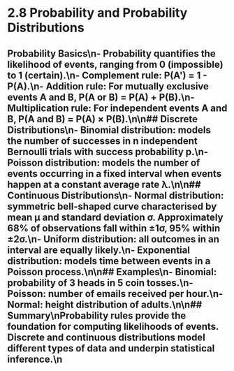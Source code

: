 # 2.8 Probability and Probability Distributions

## Probability Basics\n- Probability quantifies the likelihood of events, ranging from 0 (impossible) to 1 (certain).\n- **Complement rule**: P(A') = 1 - P(A).\n- **Addition rule**: For mutually exclusive events A and B, P(A or B) = P(A) + P(B).\n- **Multiplication rule**: For independent events A and B, P(A and B) = P(A) × P(B).\n\n## Discrete Distributions\n- **Binomial distribution**: models the number of successes in n independent Bernoulli trials with success probability p.\n- **Poisson distribution**: models the number of events occurring in a fixed interval when events happen at a constant average rate λ.\n\n## Continuous Distributions\n- **Normal distribution**: symmetric bell-shaped curve characterised by mean μ and standard deviation σ. Approximately 68% of observations fall within ±1σ, 95% within ±2σ.\n- **Uniform distribution**: all outcomes in an interval are equally likely.\n- **Exponential distribution**: models time between events in a Poisson process.\n\n## Examples\n- Binomial: probability of 3 heads in 5 coin tosses.\n- Poisson: number of emails received per hour.\n- Normal: height distribution of adults.\n\n## Summary\nProbability rules provide the foundation for computing likelihoods of events. Discrete and continuous distributions model different types of data and underpin statistical inference.\n
